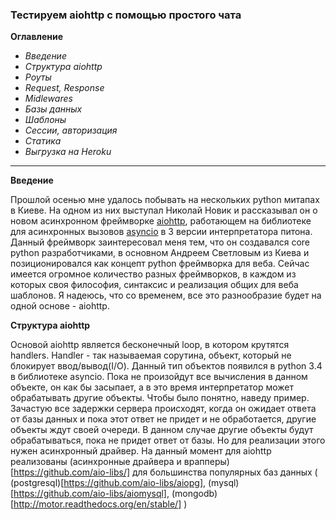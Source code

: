 ### Тестируем aiohttp с помощью простого чата
__Оглавление__
* *Введение*
* *Структура aiohttp*
* *Роуты*
* *Request, Response*
* *Midlewares*
* *Базы данных*
* *Шаблоны*
* *Сессии, авторизация*
* *Статика*
* *Выгрузка на Heroku*

---
__Введение__

Прошлой осенью мне удалось побывать на нескольких python митапах в Киеве. На одном из них выступал Николай Новик и рассказывал он о новом асинхронном фреймворке [aiohttp](http://aiohttp.readthedocs.org/en/stable/), работающем на библиотеке для асинхронных вызовов [asyncio](https://docs.python.org/3/library/asyncio.html) в 3 версии интерпретатора питона. Данный фреймворк заинтересовал меня тем, что он создавался core python разработчиками, в основном Андреем Светловым из Киева и позиционировался как концепт python фреймворка для веба. Сейчас имеется огромное количество разных фреймворков, в каждом из которых своя философия, синтаксис и реализация общих для веба шаблонов. Я надеюсь, что со временем, все это разнообразие будет на одной основе - aiohttp.

__Структура aiohttp__

Основой aiohttp является бесконечный loop, в котором крутятся handlers. Handler - так называемая сорутина, объект, который не блокирует ввод/вывод(I/O). Данный тип объектов появился в python 3.4 в библиотеке asyncio. Пока не произойдут все вычисления в данном объекте, он как бы засыпает, а в это время интерпретатор может обрабатывать другие объекты. Чтобы было понятно, наведу пример. Зачастую все задержки сервера происходят, когда он ожидает ответа от базы данных и пока этот ответ не придет и не обработается, другие объекты ждут своей очереди. В данном случае другие объекты будут обрабатываться, пока не придет ответ от базы. Но для реализации этого нужен асинхронный драйвер. На данный момент для aiohttp реализованы (асинхронные драйвера и врапперы)[https://github.com/aio-libs/] для большинства популярных баз данных ( (postgresql)[https://github.com/aio-libs/aiopg], (mysql)[https://github.com/aio-libs/aiomysql], (mongodb)[http://motor.readthedocs.org/en/stable/] )
